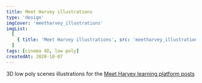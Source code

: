 ```yaml
---
title: Meet Harvey illustrations
type: 'design'
imgCover: 'meetharvey_illustrations'
imgList:
  [
    { title: 'Meet Harvey illustrations', src: 'meetharvey_illustrations_1' },
  ]
tags: [cinema 4D, low poly]
createdAt: 2020-10-07
---
```


3D low poly scenes illustrations for the [Meet Harvey learning platform posts](https://meetharvey.co)
<!--more-->